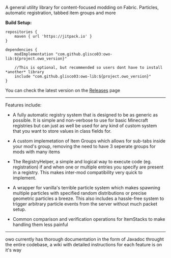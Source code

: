 A general utility library for content-focused modding on Fabric. Particles, automatic registration, tabbed item groups and more

**Build Setup:**
```
repositories {
    maven { url 'https://jitpack.io' }
}
```
```
dependencies {
    modImplementation "com.github.glisco03:owo-lib:${project.owo_version}"
    
    //This is optional, but recommended so users dont have to install *another* library
    include "com.github.glisco03:owo-lib:${project.owo_version}"
}
```
You can check the latest version on the [Releases](https://github.com/glisco03/owo-lib/releases) page
 
***

Features include:

- A fully automatic registry system that is designed to be as generic as possible. It is simple and non-verbose to use for basic Minecraft registries but can just as well be used for any kind of custom system that you want to store values in class fields for.

- A custom implemetation of Item Groups which allows for sub-tabs inside your mod's group, removing the need to have 3 seperate groups for mods with many items

- The RegistryHelper, a simple and logical way to execute code (eg. registration) if and when one or multiple entries you specify are present in a registry. This makes inter-mod compatibility very quick to implement.

- A wrapper for vanilla's terrible particle system which makes spawning multiple particles with specified random distributions or precise geometric particles a breeze. This also includes a hassle-free system to trigger arbitrary particle events from the server without much packet setup.

- Common comparison and verification operations for ItemStacks to make handling them less painful

***

owo currently has thorough documentation in the form of Javadoc throught the entire codebase, a wiki with detailed instructions for each feature is on it's way
